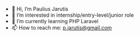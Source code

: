 - 👋 Hi, I’m Paulius Jarutis
- 👀 I’m interested in internship/entry-level/junior role
- 🌱 I’m currently learning PHP Laravel
- 📫 How to reach me: p.jarutis@gmail.com

<!---
PJarrr/PJarrr is a ✨ special ✨ repository because its `README.md` (this file) appears on your GitHub profile.
You can click the Preview link to take a look at your changes.
--->
